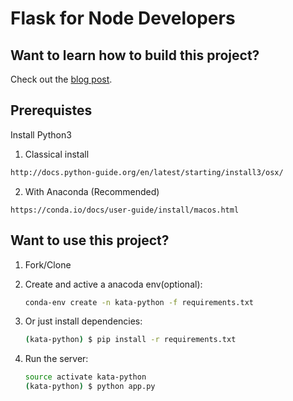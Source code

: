 # Flask for Node Developers

## Want to learn how to build this project?

Check out the [blog post](http://mherman.org/blog/2017/04/26/flask-for-node-developers).

## Prerequistes

Install Python3
1. Classical install
```sh
http://docs.python-guide.org/en/latest/starting/install3/osx/
```
2. With Anaconda (Recommended)
```
https://conda.io/docs/user-guide/install/macos.html
```

## Want to use this project?

1. Fork/Clone
1. Create and active a anacoda env(optional):

    ```sh
    conda-env create -n kata-python -f requirements.txt
    ```

1. Or just install dependencies:

    ```sh
    (kata-python) $ pip install -r requirements.txt
    ```

2. Run the server:

    ```sh
    source activate kata-python
    (kata-python) $ python app.py
    ```
